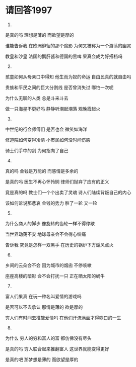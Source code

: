 # 请回答1997

1.
是真的吗
理想是薄的
而欲望是厚的

谁能告诉我
在欧洲徘徊的那个魔影
为何又被称为一个游荡的幽灵

教皇和沙皇
法国的鹅肝酱和德国的黑啤
果真会成为好搭档吗

2.
孩童如何从母亲口中得知
他生而为奴的命运
自由民真的就自由吗

贵族和平民之间的巨大分割线
是否曾消失过
哪怕一次呢

为什么无聊的人类
总是斗来斗去

做一只海星不更好吗
静静听潮起潮落 观晚霞起火

3.
中世纪的行会师傅们
是否也会
微笑如海洋

修道院如何变得冷清
小市民如何没时间伤感

骑士们手中的剑
为何指向了自己

4.
真的吗
金钱是万能的
而感情是多余的

是真的吗
医生不再心怀怜悯
律师们抛弃了应有的正义

竟是真的吗
教士们一个个出卖了灵魂
诗人们陆续背叛自己的内心

该如何诉说那悲哀
金钱的势力 胜了一轮  又一轮

5.
为什么商人的脚步
像旋转的齿轮一样不得停歇

当世界动荡不安
地球母亲会不会得心绞痛

告诉我
究竟是怎样一双黑手
在历史的锅炉下方煽风点火

6.
乡间的云朵会不会
因为城市的烟囱
不停咳嗽

座座高楼的暗影
会不会打扰一只
正在晒太阳的蜗牛

7.
富人们果真
在玩一种名叫爱情的游戏吗

是否可以不去承认
那情是薄的
欲是厚的

穷人们有时间去推敲爱情吗
在他们汗流满面才得糊口的一生

8.
为什么
穷人的穷和富人的富
都仿佛没有尽头

是真的吗
穷人联合起来推翻富人
这世界就能变得更好

是真的吧
那梦想是薄的
而欲望是厚的

